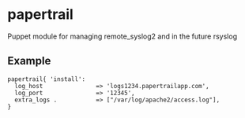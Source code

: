 # papertrail
Puppet module for managing remote_syslog2 and in the future rsyslog

## Example

    papertrail{ 'install':
      log_host               => 'logs1234.papertrailapp.com',
      log_port               => '12345',
      extra_logs .           => ["/var/log/apache2/access.log"],
    }
